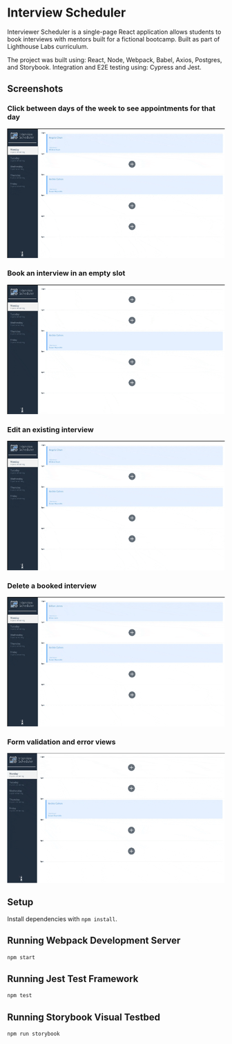 # Interview Scheduler

Interviewer Scheduler is a single-page React application allows students to book interviews with mentors built for a fictional bootcamp. Built as part of Lighthouse Labs curriculum.

The project was built using: React, Node, Webpack, Babel, Axios, Postgres, and Storybook.
Integration and E2E testing using: Cypress and Jest.

## Screenshots

### Click between days of the week to see appointments for that day
!["Click between days of the week"](https://raw.githubusercontent.com/helenohyeah/scheduler/master/docs/scheduler-choose-day.gif)

### Book an interview in an empty slot
!["Book an interview"](https://raw.githubusercontent.com/helenohyeah/scheduler/master/docs/scheduler-book-interview.gif)

### Edit an existing interview
!["Edit an interview"](https://raw.githubusercontent.com/helenohyeah/scheduler/master/docs/scheduler-edit-interview.gif)

### Delete a booked interview
!["Delete an interview"](https://raw.githubusercontent.com/helenohyeah/scheduler/master/docs/scheduler-delete-interview.gif)

### Form validation and error views
!["Validation and errors"](https://raw.githubusercontent.com/helenohyeah/scheduler/master/docs/scheduler-validation-and-errors.gif)


## Setup

Install dependencies with `npm install`.

## Running Webpack Development Server

```sh
npm start
```

## Running Jest Test Framework

```sh
npm test
```

## Running Storybook Visual Testbed

```sh
npm run storybook
```